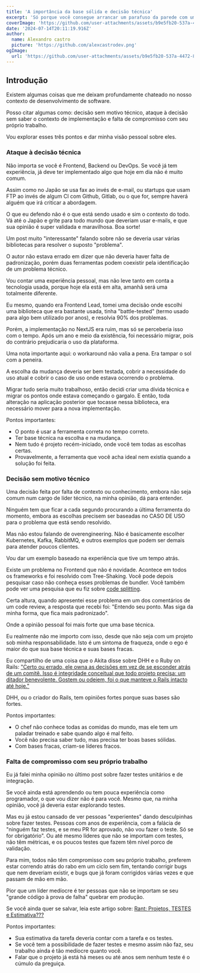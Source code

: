 ```yaml
---
title: 'A importância da base sólida e decisão técnica'
excerpt: 'Só porque você consegue arrancar um parafuso da parede com um alicate, não quer dizer que deveria, acha a porra da chave correta'
coverImage: 'https://github.com/user-attachments/assets/b9e5fb20-537a-4472-8d27-80630eea58d6'
date: '2024-07-14T20:11:19.916Z'
author:
  name: Alexandro castro
  picture: 'https://github.com/alexcastrodev.png'
ogImage:
  url: 'https://github.com/user-attachments/assets/b9e5fb20-537a-4472-8d27-80630eea58d6'
---
```


## Introdução

Existem algumas coisas que me deixam profundamente chateado no nosso contexto de desenvolvimento de software.

Posso citar algumas como: decisão sem motivo técnico, ataque à decisão sem saber o contexto de implementação e falta de compromisso com seu próprio trabalho.

Vou explorar esses três pontos e dar minha visão pessoal sobre eles.

### Ataque à decisão técnica

Não importa se você é Frontend, Backend ou DevOps. Se você já tem experiência, já deve ter implementado algo que hoje em dia não é muito comum.

Assim como no Japão se usa fax ao invés de e-mail, ou startups que usam FTP ao invés de algum CI com Github, Gitlab, ou o que for, sempre haverá alguém que irá criticar a abordagem.

O que eu defendo não é o que está sendo usado e sim o contexto do todo. Vá até o Japão e grite para todo mundo que deveriam usar e-mails, e que sua opinião é super validada e maravilhosa. Boa sorte!

Um post muito "interessante" falando sobre não se deveria usar várias bibliotecas para resolver o suposto "problema".

O autor não estava errado em dizer que não deveria haver falta de padronização, porém duas ferramentas podem coexistir pela identificação de um problema técnico.

Vou contar uma experiência pessoal, mas não leve tanto em conta a tecnologia usada, porque hoje ela está em alta, amanhã será uma totalmente diferente.

Eu mesmo, quando era Frontend Lead, tomei uma decisão onde escolhi uma biblioteca que era bastante usada, tinha "battle-tested" (termo usado para algo bem utilizado por anos), e resolvia 90% dos problemas.

Porém, a implementação no NextJS era ruim, mas só se perceberia isso com o tempo. Após um ano e meio da existência, foi necessário migrar, pois do contrário prejudicaria o uso da plataforma.

Uma nota importante aqui: o workaround não valia a pena. Era tampar o sol com a peneira.

A escolha da mudança deveria ser bem testada, cobrir a necessidade do uso atual e cobrir o caso de uso onde estava ocorrendo o problema.

Migrar tudo seria muito trabalhoso, então decidi criar uma dívida técnica e migrar os pontos onde estava começando o gargalo. E então, toda alteração na aplicação posterior que tocasse nessa biblioteca, era necessário mover para a nova implementação.

Pontos importantes:

- O ponto é usar a ferramenta correta no tempo correto.
- Ter base técnica na escolha e na mudança.
- Nem tudo é projeto recém-iniciado, onde você tem todas as escolhas certas.
- Provavelmente, a ferramenta que você acha ideal nem existia quando a solução foi feita.

### Decisão sem motivo técnico

Uma decisão feita por falta de contexto ou conhecimento, embora não seja comum num cargo de líder técnico, na minha opinião, dá para entender.

Ninguém tem que ficar a cada segundo procurando a última ferramenta do momento, embora as escolhas precisem ser baseadas no CASO DE USO para o problema que está sendo resolvido.

Mas não estou falando de overengineering. Não é basicamente escolher Kubernetes, Kafka, RabbitMQ, e outros exemplos que podem ser demais para atender poucos clientes.

Vou dar um exemplo baseado na experiência que tive um tempo atrás.

Existe um problema no Frontend que não é novidade. Acontece em todos os frameworks e foi resolvido com Tree-Shaking. Você pode depois pesquisar caso não conheça esses problemas de bundler. Você também pode ver uma pesquisa que eu fiz sobre [code splitting](https://alexandrocastro.dev.br/posts/1686297600322-code-splitting).

Certa altura, quando apresentei esse problema em um dos comentários de um code review, a resposta que recebi foi: "Entendo seu ponto. Mas siga da minha forma, que fica mais padronizado".

Onde a opinião pessoal foi mais forte que uma base técnica.

Eu realmente não me importo com isso, desde que não seja com um projeto sob minha responsabilidade. Isto é um sintoma de fraqueza, onde o ego é maior do que sua base técnica e suas bases fracas.

Eu compartilho de uma coisa que o Akita disse sobre DHH e o Ruby on Rails: ["Certo ou errado, ele owna as decisões em vez de se esconder atrás de um comitê. Isso é integridade conceitual que todo projeto precisa: um ditador benevolente. Gostem ou odeiem, foi o que manteve o Rails intacto até hoje."](https://www.akitaonrails.com/2019/08/21/akitando-59-a-historia-de-ruby-on-rails-por-que-deu-certo)

DHH, ou o criador do Rails, tem opiniões fortes porque suas bases são fortes.

Pontos importantes:

- O chef não conhece todas as comidas do mundo, mas ele tem um paladar treinado e sabe quando algo é mal feito.
- Você não precisa saber tudo, mas precisa ter boas bases sólidas.
- Com bases fracas, criam-se líderes fracos.

### Falta de compromisso com seu próprio trabalho

Eu já falei minha opinião no último post sobre fazer testes unitários e de integração.

Se você ainda está aprendendo ou tem pouca experiência como programador, o que vou dizer não é para você. Mesmo que, na minha opinião, você já deveria estar explorando testes.

Mas eu já estou cansado de ver pessoas "experientes" dando desculpinhas sobre fazer testes. Pessoas com anos de experiência, com a falácia de "ninguém faz testes, e se meu PR for aprovado, não vou fazer o teste. Só se for obrigatório". Ou até mesmo líderes que não se importam com testes, não têm métricas, e os poucos testes que fazem têm nível porco de validação.

Para mim, todos não têm compromisso com seu próprio trabalho, preferem estar correndo atrás do rabo em um ciclo sem fim, tentando corrigir bugs que nem deveriam existir, e bugs que já foram corrigidos várias vezes e que passam de mão em mão.

Pior que um líder medíocre é ter pessoas que não se importam se seu "grande código à prova de falha" quebrar em produção.

Se você ainda quer se salvar, leia este artigo sobre: [Rant: Projetos, TESTES e Estimativa???](https://www.akitaonrails.com/2022/10/25/akitando-130-rant-projetos-testes-e-estimativa-rated-r-5097af48-c72f-42b7-bec4-486e24a86cfc)

Pontos importantes:

- Sua estimativa da tarefa deveria contar com a tarefa e os testes.
- Se você tem a possibilidade de fazer testes e mesmo assim não faz, seu trabalho ainda é tão medíocre quanto você.
- Falar que o projeto já está há meses ou até anos sem nenhum teste é o cúmulo da preguiça.
